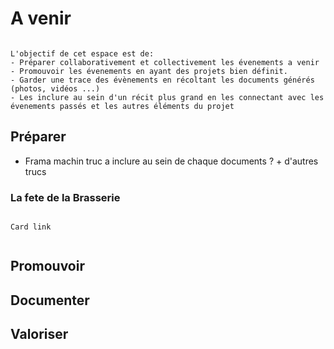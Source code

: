# A venir


```{admonition} Objectifs

L'objectif de cet espace est de: 
- Préparer collaborativement et collectivement les évenements a venir
- Promouvoir les évenements en ayant des projets bien définit.
- Garder une trace des évènements en récoltant les documents générés (photos, vidéos ...)
- Les inclure au sein d'un récit plus grand en les connectant avec les évenements passés et les autres éléments du projet 

```


## Préparer

- Frama machin truc a inclure au sein de chaque documents ? + d'autres trucs

### La fete de la Brasserie


```{note}

Card link


```




## Promouvoir




## Documenter 




## Valoriser